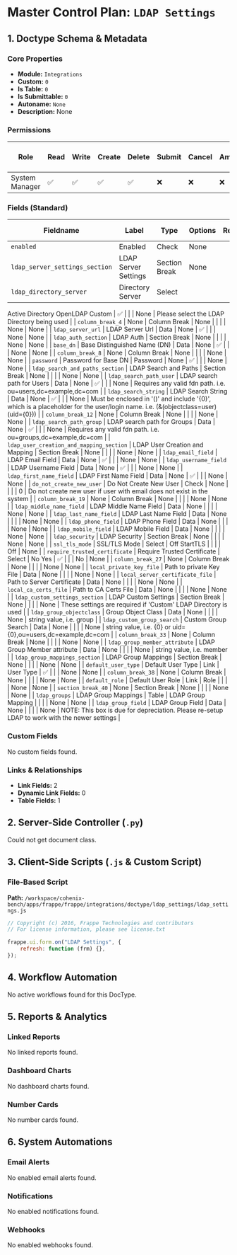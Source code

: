 # Master Control Plan: `LDAP Settings`

## 1. Doctype Schema & Metadata

### Core Properties
- **Module:** `Integrations`
- **Custom:** `0`
- **Is Table:** `0`
- **Is Submittable:** `0`
- **Autoname:** `None`
- **Description:** None

### Permissions
| Role | Read | Write | Create | Delete | Submit | Cancel | Amend | Report | Import | Export | Print | Email | Share | Set User Perms |
|---|---|---|---|---|---|---|---|---|---|---|---|---|---|---|
| System Manager | ✅ | ✅ | ✅ | ✅ | ❌ | ❌ | ❌ | ❌ | ❌ | ✅ | ✅ | ✅ | ✅ | ❌ |


### Fields (Standard)
| Fieldname | Label | Type | Options | Required | Hidden | Read Only | Default | Description |
|---|---|---|---|---|---|---|---|---|
| `enabled` | Enabled | Check | None |  |  |  | 0 | None |
| `ldap_server_settings_section` | LDAP Server Settings | Section Break | None |  |  |  | None | None |
| `ldap_directory_server` | Directory Server | Select | 
Active Directory
OpenLDAP
Custom | ✅ |  |  | None | Please select the LDAP Directory being used |
| `column_break_4` | None | Column Break | None |  |  |  | None | None |
| `ldap_server_url` | LDAP Server Url | Data | None | ✅ |  |  | None | None |
| `ldap_auth_section` | LDAP Auth | Section Break | None |  |  |  | None | None |
| `base_dn` | Base Distinguished Name (DN) | Data | None | ✅ |  |  | None | None |
| `column_break_8` | None | Column Break | None |  |  |  | None | None |
| `password` | Password for Base DN | Password | None | ✅ |  |  | None | None |
| `ldap_search_and_paths_section` | LDAP Search and Paths | Section Break | None |  |  |  | None | None |
| `ldap_search_path_user` | LDAP search path for Users | Data | None | ✅ |  |  | None | Requires any valid fdn path. i.e. ou=users,dc=example,dc=com |
| `ldap_search_string` | LDAP Search String | Data | None | ✅ |  |  | None | Must be enclosed in '()' and include '{0}', which is a placeholder for the user/login name. i.e. (&(objectclass=user)(uid={0})) |
| `column_break_12` | None | Column Break | None |  |  |  | None | None |
| `ldap_search_path_group` | LDAP search path for Groups | Data | None | ✅ |  |  | None | Requires any valid fdn path. i.e. ou=groups,dc=example,dc=com |
| `ldap_user_creation_and_mapping_section` | LDAP User Creation and Mapping | Section Break | None |  |  |  | None | None |
| `ldap_email_field` | LDAP Email Field | Data | None | ✅ |  |  | None | None |
| `ldap_username_field` | LDAP Username Field | Data | None | ✅ |  |  | None | None |
| `ldap_first_name_field` | LDAP First Name Field | Data | None | ✅ |  |  | None | None |
| `do_not_create_new_user` | Do Not Create New User  | Check | None |  |  |  | 0 | Do not create new user if user with email does not exist in the system |
| `column_break_19` | None | Column Break | None |  |  |  | None | None |
| `ldap_middle_name_field` | LDAP Middle Name Field | Data | None |  |  |  | None | None |
| `ldap_last_name_field` | LDAP Last Name Field | Data | None |  |  |  | None | None |
| `ldap_phone_field` | LDAP Phone Field | Data | None |  |  |  | None | None |
| `ldap_mobile_field` | LDAP Mobile Field | Data | None |  |  |  | None | None |
| `ldap_security` | LDAP Security | Section Break | None |  |  |  | None | None |
| `ssl_tls_mode` | SSL/TLS Mode | Select | Off
StartTLS |  |  |  | Off | None |
| `require_trusted_certificate` | Require Trusted Certificate | Select | No
Yes | ✅ |  |  | No | None |
| `column_break_27` | None | Column Break | None |  |  |  | None | None |
| `local_private_key_file` | Path to private Key File | Data | None |  |  |  | None | None |
| `local_server_certificate_file` | Path to Server Certificate | Data | None |  |  |  | None | None |
| `local_ca_certs_file` | Path to CA Certs File | Data | None |  |  |  | None | None |
| `ldap_custom_settings_section` | LDAP Custom Settings | Section Break | None |  |  |  | None | These settings are required if 'Custom' LDAP Directory is used |
| `ldap_group_objectclass` | Group Object Class | Data | None |  |  |  | None | string value, i.e. group |
| `ldap_custom_group_search` | Custom Group Search | Data | None |  |  |  | None | string value, i.e. {0} or uid={0},ou=users,dc=example,dc=com |
| `column_break_33` | None | Column Break | None |  |  |  | None | None |
| `ldap_group_member_attribute` | LDAP Group Member attribute | Data | None |  |  |  | None | string value, i.e. member |
| `ldap_group_mappings_section` | LDAP Group Mappings | Section Break | None |  |  |  | None | None |
| `default_user_type` | Default User Type | Link | User Type | ✅ |  |  | None | None |
| `column_break_38` | None | Column Break | None |  |  |  | None | None |
| `default_role` | Default User Role | Link | Role |  |  |  | None | None |
| `section_break_40` | None | Section Break | None |  |  |  | None | None |
| `ldap_groups` | LDAP Group Mappings | Table | LDAP Group Mapping |  |  |  | None | None |
| `ldap_group_field` | LDAP Group Field | Data | None |  |  |  | None | NOTE: This box is due for depreciation. Please re-setup LDAP to work with the newer settings |


### Custom Fields
No custom fields found.


### Links & Relationships
- **Link Fields:** 2
- **Dynamic Link Fields:** 0
- **Table Fields:** 1

## 2. Server-Side Controller (`.py`)
Could not get document class.


## 3. Client-Side Scripts (`.js` & Custom Script)
### File-Based Script
**Path:** `/workspace/cohenix-bench/apps/frappe/frappe/integrations/doctype/ldap_settings/ldap_settings.js`
```javascript
// Copyright (c) 2016, Frappe Technologies and contributors
// For license information, please see license.txt

frappe.ui.form.on("LDAP Settings", {
	refresh: function (frm) {},
});

```




## 4. Workflow Automation
No active workflows found for this DocType.


## 5. Reports & Analytics
### Linked Reports
No linked reports found.


### Dashboard Charts
No dashboard charts found.


### Number Cards
No number cards found.


## 6. System Automations
### Email Alerts
No enabled email alerts found.


### Notifications
No enabled notifications found.


### Webhooks
No enabled webhooks found.
